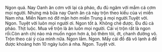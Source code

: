 Ngon quá. Nay Oanh ăn cơm với lại cà pháo, đu đủ ngâm với mắm cá cơm mọi người. Nhưng mà bữa nay Oanh ăn cà này trộn theo kiểu của vị miền Nam nha. Miền Nam nó đỡ mặn hơn miền Trung á mọi người.Tuyệt vời. Ngon. Tuyệt vời luôn mọi người ơi. Ngon tốt à. Không chê được. Đu đủ cà pháo. Thịt luộc. Mua về trộn là ăn luôn mọi người. Cái vị trộn rất là ngon rồi.Còn anh chị nào mà muốn ngon hơn á, bỏ thêm tỏi, ớt, chanh đường vô. Trộn theo cái ý của mình nữa. Ngon lắm. Ngon. Mấy cái đồ đã vô lạnh á để được khoảng hơn 10 ngày luôn á nha. Ngon. Tuyệt vời.